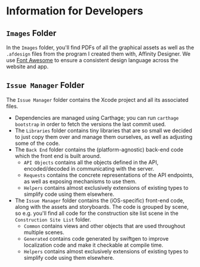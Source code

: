 # Information for Developers

## `Images` Folder

In the `Images` folder, you'll find PDFs of all the graphical assets as well as the `.afdesign` files from the program I created them with, Affinity Designer. We use [Font Awesome](https://fontawesome.com) to ensure a consistent design language across the website and app.

## `Issue Manager` Folder

The `Issue Manager` folder contains the Xcode project and all its associated files.

- Dependencies are managed using Carthage; you can run `carthage bootstrap` in order to fetch the versions the last commit used.
- The `Libraries` folder contains tiny libraries that are so small we decided to just copy them over and manage them ourselves, as well as adjusting some of the code.
- The `Back End` folder contains the (platform-agnostic) back-end code which the front end is built around.
	- `API Objects` contains all the objects defined in the API, encoded/decoded in communicating with the server.
	- `Requests` contains the concrete representations of the API endpoints, as well as exposing mechanisms to use them.
	- `Helpers` contains almost exclusively extensions of existing types to simplify code using them elsewhere.
- The `Issue Manager` folder contains the (iOS-specific) front-end code, along with the assets and storyboards. The code is grouped by scene, so e.g. you'll find all code for the construction site list scene in the `Construction Site List` folder.
	- `Common` contains views and other objects that are used throughout multiple scenes.
	- `Generated` contains code generated by swiftgen to improve localization code and make it checkable at compile time.
	- `Helpers` contains almost exclusively extensions of existing types to simplify code using them elsewhere.
